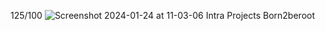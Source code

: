 125/100
![Screenshot 2024-01-24 at 11-03-06 Intra Projects Born2beroot](https://github.com/fripokoff/42Cursus/assets/65672472/a000e29e-d005-4dac-8d13-549b0fd78e75)
